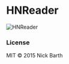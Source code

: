 # HNReader

![HNReader](https://cdn.rawgit.com/nickbarth/HNReader/master/screenshot.png)

### License

MIT &copy; 2015 Nick Barth
